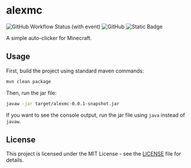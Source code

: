 # alexmc

![GitHub Workflow Status (with event)](https://img.shields.io/github/actions/workflow/status/mattgianni/alexmc/maven.yml?logo=github)
![GitHub](https://img.shields.io/github/license/mattgianni/alexmc?color=blue)
![Static Badge](https://img.shields.io/badge/0.0.1-snapshot?label=version&color=blue)

A simple auto-clicker for Minecraft.

## Usage

First, build the project using standard maven commands:

```bash
mvn clean package
```

Then, run the jar file:

```bash
javaw -jar target/alexmc-0.0.1-snapshot.jar
```

If you want to see the console output, run the jar file using `java` instead of `javaw`.

## License

This project is licensed under the MIT License - see the [LICENSE](LICENSE) file for details.
